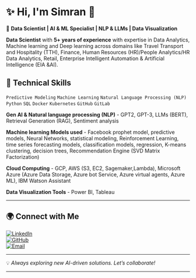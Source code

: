 # ✨ Hi, I'm Simran 👋  

🚀 **Data Scientist | AI & ML Specialist | NLP & LLMs | Data Visualization**  

**Data Scientist** with **5+ years of experience** with expertise in Data Analytics, Machine learning and Deep learning across domains like Travel Transport and Hospitality (TTH), Finance, Human Resources (HR)/People Analytics/HR Data Analytics, Retail, Enterprise Intelligent Automation & Artificial Intelligence (EIA &AI).

## 🔹 Technical Skills  
`Predictive Modeling` `Machine Learning` `Natural Language Processing (NLP)` `Python` `SQL` `Docker` `Kubernetes` `GitHub` `GitLab`  

**Gen AI & Natural language processing (NLP)** - GPT2, GPT-3, LLMs (BERT), Retrieval Generation (RAG), Sentiment analysis

**Machine learning Models used** - Facebook prophet model, predictive models, Neural Networks, statistical modeling, Reinforcement Learning, time series forecasting models, classification models, regression, K-means clustering, decision trees, Recommendation Engine (SVD Matrix Factorization)

**Cloud Computing** - GCP, AWS (S3, EC2, Sagemaker,Lambda), Microsoft Azure (Azure Data Storage, Azure bot Service, Azure virtual agents, Azure ML), IBM Watson Assistant

**Data Visualization Tools** - Power BI, Tableau

---

## 🌍 Connect with Me  

[![LinkedIn](https://img.shields.io/badge/LinkedIn-0A66C2?style=for-the-badge&logo=linkedin&logoColor=white)](https://www.linkedin.com/in/simran-yesukumar-243784111/)  
[![GitHub](https://img.shields.io/badge/GitHub-181717?style=for-the-badge&logo=github&logoColor=white)](https://github.com/simranyesukumar7)  
[![Email](https://img.shields.io/badge/Email-D14836?style=for-the-badge&logo=gmail&logoColor=white)](mailto:nysimran@gmail.com)  

---

💡 *Always exploring new AI-driven solutions. Let’s collaborate!*  

---
